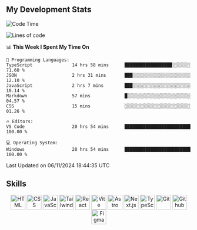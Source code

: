 ## My Development Stats

<!--START_SECTION:waka-->
![Code Time](http://img.shields.io/badge/Code%20Time-506%20hrs%2039%20mins-blue)

![Lines of code](https://img.shields.io/badge/From%20Hello%20World%20I%27ve%20Written-132.6%20thousand%20lines%20of%20code-blue)

📊 **This Week I Spent My Time On** 

```text
💬 Programming Languages: 
TypeScript               14 hrs 58 mins      ██████████████████░░░░░░░   71.60 % 
JSON                     2 hrs 31 mins       ███░░░░░░░░░░░░░░░░░░░░░░   12.10 % 
JavaScript               2 hrs 7 mins        ███░░░░░░░░░░░░░░░░░░░░░░   10.14 % 
Markdown                 57 mins             █░░░░░░░░░░░░░░░░░░░░░░░░   04.57 % 
CSS                      15 mins             ░░░░░░░░░░░░░░░░░░░░░░░░░   01.26 % 

🔥 Editors: 
VS Code                  20 hrs 54 mins      █████████████████████████   100.00 % 

💻 Operating System: 
Windows                  20 hrs 54 mins      █████████████████████████   100.00 % 
```


 Last Updated on 06/11/2024 18:44:35 UTC
<!--END_SECTION:waka-->

## Skills

<div align="center">
  <img align="top" alt="HTML" width="40px" src="https://skillicons.dev/icons?i=html" />
  <img align="top" alt="CSS" width="40px" src="https://skillicons.dev/icons?i=css" />
  <img align="top" alt="JavaScript" width="40px" src="https://skillicons.dev/icons?i=js" />
  <img align="top" alt="Tailwind" width="40px" src="https://skillicons.dev/icons?i=tailwind" />
  <img align="top" alt="React" width="40px" src="https://skillicons.dev/icons?i=react" />
  <img align="top" alt="Vite" width="40px" src="https://skillicons.dev/icons?i=vite" />
  <img align="top" alt="Astro" width="40px" src="https://skillicons.dev/icons?i=astro" />
  <img align="top" alt="Next.js" width="40px" src="https://skillicons.dev/icons?i=nextjs" />
  <img align="top" alt="TypeScript" width="40px" src="https://skillicons.dev/icons?i=typescript" />
  <img align="top" alt="Git" width="40px" src="https://skillicons.dev/icons?i=git" />
  <img align="top" alt="Github" width="40px" src="https://skillicons.dev/icons?i=github" />
  <img align="top" alt="Figma" width="40px" src="https://skillicons.dev/icons?i=figma" />
</div>
